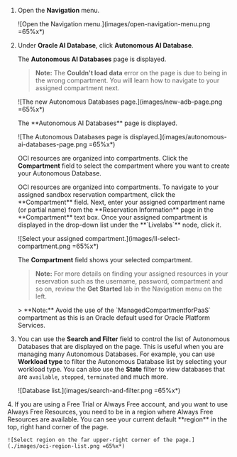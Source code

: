 <!--
    {
        "name":"goto-service-body.md",
        "description":"Navigate to ADB using the OCI Navigation menu. AUTHORS: For expediency, this task uses the ADMIN user/password to open Database Actions. In your workshop, you might want to substitute a different user/password to open Database Actions.",
        "author":"Lauran K. Serhal, Consulting User Assistance Developer",
        "lastUpdated":"Lauran K. Serhal, October 2025"
    }
-->
1. Open the **Navigation** menu.

    ![Open the Navigation menu.](images/open-navigation-menu.png =65%x*)

2. Under **Oracle AI Database**, click **Autonomous AI Database**.

    <if type="livelabs">

     The **Autonomous AI Databases** page is displayed.
    
    >**Note:** The **Couldn't load data** error on the page is due to being in the wrong compartment. You will learn how to navigate to your assigned compartment next. 

    ![The new Autonomous Databases page.](images/new-adb-page.png =65%x*)

    </if>

    <if type="freetier">
    The **Autonomous AI Databases** page is displayed.

    ![The Autonomous Databases page is displayed.](images/autonomous-ai-databases-page.png =65%x*)

    OCI resources are organized into compartments. Click the **Compartment** field to select the compartment where you want to create your Autonomous Database.
    </if>
    
    <if type="livelabs">
    OCI resources are organized into compartments. To navigate to your assigned sandbox reservation compartment, click the **Compartment** field. Next, enter your assigned compartment name (or partial name) from the **Reservation Information** page in the **Compartment** text box. Once your assigned compartment is displayed in the drop-down list under the **`Livelabs`** node, click it.
    
    ![Select your assigned compartment.](images/ll-select-compartment.png =65%x*)

    The **Compartment** field shows your selected compartment.

    >**Note:** For more details on finding your assigned resources in your reservation such as the username, password, compartment and so on, review the **Get Started** lab in the Navigation menu on the left.
    </if>

    <if type="freetier">
    > **Note:** Avoid the use of the `ManagedCompartmentforPaaS` compartment as this is an Oracle default used for Oracle Platform Services.
    </if>

3. You can use the **Search and Filter** field to control the list of Autonomous Databases that are displayed on the page. This is useful when you are managing many Autonomous Databases. For example, you can use **Workload type** to filter the Autonomous Database list by selecting your workload type. You can also use the **State** filter to view databases that are `available`, `stopped`, `terminated` and much more.

    ![Database list.](images/search-and-filter.png =65%x*)

<if type="freetier">
4. If you are using a Free Trial or Always Free account, and you want to use Always Free Resources, you need to be in a region where Always Free Resources are available. You can see your current default **region** in the top, right hand corner of the page.

    ![Select region on the far upper-right corner of the page.](./images/oci-region-list.png =65%x*)
</if>
